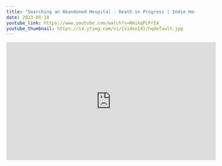 ```yaml
---
title: "Searching an Abandoned Hospital - Death in Progress | Indie Horror Game"
date: 2023-05-18
youtube_link: https://www.youtube.com/watch?v=NmikqPLPrEA
youtube_thumbnail: https://i4.ytimg.com/vi/{videoId}/hqdefault.jpg
---
```

<iframe width="560" height="315" src="https://www.youtube.com/embed/NmikqPLPrEA" title="Searching an Abandoned Hospital - Death in Progress | Indie Horror Game" frameborder="0" allow="accelerometer; autoplay; clipboard-write; encrypted-media; gyroscope; picture-in-picture; web-share" allowfullscreen></iframe>
